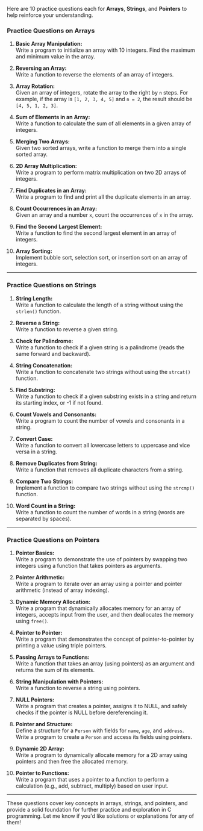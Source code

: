 Here are 10 practice questions each for **Arrays**, **Strings**, and **Pointers** to help reinforce your understanding.

### **Practice Questions on Arrays**

1. **Basic Array Manipulation:**  
   Write a program to initialize an array with 10 integers. Find the maximum and minimum value in the array.
   
2. **Reversing an Array:**  
   Write a function to reverse the elements of an array of integers.

3. **Array Rotation:**  
   Given an array of integers, rotate the array to the right by `n` steps. For example, if the array is `[1, 2, 3, 4, 5]` and `n = 2`, the result should be `[4, 5, 1, 2, 3]`.

4. **Sum of Elements in an Array:**  
   Write a function to calculate the sum of all elements in a given array of integers.

5. **Merging Two Arrays:**  
   Given two sorted arrays, write a function to merge them into a single sorted array.

6. **2D Array Multiplication:**  
   Write a program to perform matrix multiplication on two 2D arrays of integers.

7. **Find Duplicates in an Array:**  
   Write a program to find and print all the duplicate elements in an array.

8. **Count Occurrences in an Array:**  
   Given an array and a number `x`, count the occurrences of `x` in the array.

9. **Find the Second Largest Element:**  
   Write a function to find the second largest element in an array of integers.

10. **Array Sorting:**  
    Implement bubble sort, selection sort, or insertion sort on an array of integers.

---

### **Practice Questions on Strings**

1. **String Length:**  
   Write a function to calculate the length of a string without using the `strlen()` function.

2. **Reverse a String:**  
   Write a function to reverse a given string.

3. **Check for Palindrome:**  
   Write a function to check if a given string is a palindrome (reads the same forward and backward).

4. **String Concatenation:**  
   Write a function to concatenate two strings without using the `strcat()` function.

5. **Find Substring:**  
   Write a function to check if a given substring exists in a string and return its starting index, or -1 if not found.

6. **Count Vowels and Consonants:**  
   Write a program to count the number of vowels and consonants in a string.

7. **Convert Case:**  
   Write a function to convert all lowercase letters to uppercase and vice versa in a string.

8. **Remove Duplicates from String:**  
   Write a function that removes all duplicate characters from a string.

9. **Compare Two Strings:**  
   Implement a function to compare two strings without using the `strcmp()` function.

10. **Word Count in a String:**  
    Write a function to count the number of words in a string (words are separated by spaces).

---

### **Practice Questions on Pointers**

1. **Pointer Basics:**  
   Write a program to demonstrate the use of pointers by swapping two integers using a function that takes pointers as arguments.

2. **Pointer Arithmetic:**  
   Write a program to iterate over an array using a pointer and pointer arithmetic (instead of array indexing).

3. **Dynamic Memory Allocation:**  
   Write a program that dynamically allocates memory for an array of integers, accepts input from the user, and then deallocates the memory using `free()`.

4. **Pointer to Pointer:**  
   Write a program that demonstrates the concept of pointer-to-pointer by printing a value using triple pointers.

5. **Passing Arrays to Functions:**  
   Write a function that takes an array (using pointers) as an argument and returns the sum of its elements.

6. **String Manipulation with Pointers:**  
   Write a function to reverse a string using pointers.

7. **NULL Pointers:**  
   Write a program that creates a pointer, assigns it to NULL, and safely checks if the pointer is NULL before dereferencing it.

8. **Pointer and Structure:**  
   Define a structure for a `Person` with fields for `name`, `age`, and `address`. Write a program to create a `Person` and access its fields using pointers.

9. **Dynamic 2D Array:**  
   Write a program to dynamically allocate memory for a 2D array using pointers and then free the allocated memory.

10. **Pointer to Functions:**  
    Write a program that uses a pointer to a function to perform a calculation (e.g., add, subtract, multiply) based on user input.

---

These questions cover key concepts in arrays, strings, and pointers, and provide a solid foundation for further practice and exploration in C programming. Let me know if you'd like solutions or explanations for any of them!